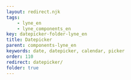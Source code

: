 ```yaml
---
layout: redirect.njk
tags: 
    - lyne_en
    - lyne_components_en
key: datepicker-folder-lyne_en
title: Datepicker
parent: components-lyne_en
keywords: date, datepicker, calendar, picker
order: 110
redirect: datepicker/
folder: true
---
```

